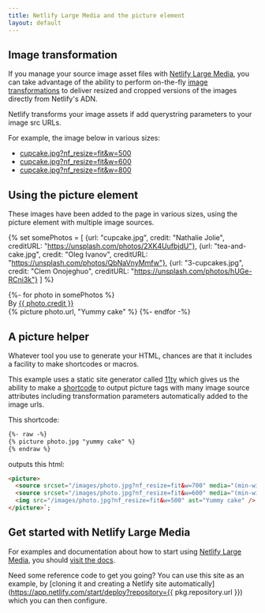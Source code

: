 ```yaml
---
title: Netlify Large Media and the picture element
layout: default
---
```



## Image transformation

If you manage your source image asset files with [Netlify Large Media](https://www.netlify.com/features/large-media/), you can take advantage of the ability to perform on-the-fly [image transformations](https://www.netlify.com/docs/image-transformation/) to deliver resized and cropped versions of the images directly from Netlify's ADN.

Netlify transforms your image assets if add querystring parameters to your image src URLs.

For example, the image below in various sizes:

- [cupcake.jpg?nf_resize=fit&w=500](/images/cupcake.jpg?nf_resize=fit&w=500)
- [cupcake.jpg?nf_resize=fit&w=600](/images/cupcake.jpg?nf_resize=fit&w=600)
- [cupcake.jpg?nf_resize=fit&w=800](/images/cupcake.jpg?nf_resize=fit&w=800)


## Using the picture element

These images have been added to the page in various sizes, using the picture element with multiple image sources.

{% set somePhotos = [
  {url: "cupcake.jpg", credit: "Nathalie Jolie", creditURL: "https://unsplash.com/photos/2XK4UufbjdU"},
  {url: "tea-and-cake.jpg", credit: "Oleg Ivanov", creditURL: "https://unsplash.com/photos/QbNaVnyMmfw"},
  {url: "3-cupcakes.jpg", credit: "Clem Onojeghuo", creditURL: "https://unsplash.com/photos/hUGe-RCni3k"}
] %}

<section class="post-teaser">
{%- for photo in somePhotos %}
  <div class="credit">By <a href="{{ photo.creditURL }}" target="_BLANK" rel="noopener"> {{ photo.credit }}</a></div>
  {% picture photo.url, "Yummy cake" %}
{%- endfor -%}
</section >


## A picture helper

Whatever tool you use to generate your HTML, chances are that it includes a facility to make shortcodes or macros.

This example uses a static site generator called [11ty](https://www.11ty.io) which gives us the ability to make a [shortcode](https://www.11ty.io/docs/shortcodes/) to output picture tags with many image source attributes including  transformation parameters automatically added to the image urls.

This shortcode:

```html
{%- raw -%}
{% picture photo.jpg "yummy cake" %}
{% endraw %}
```

outputs this html:

```html
<picture>
  <source srcset="/images/photo.jpg?nf_resize=fit&w=700" media="(min-width: 1200px)">
  <source srcset="/images/photo.jpg?nf_resize=fit&w=600" media="(min-width: 740px)">
  <img src="/images/photo.jpg?nf_resize=fit&w=500" ast="Yummy cake" />
</picture>`;
```


## Get started with Netlify Large Media

For examples and documentation about how to start using [Netlify Large Media](https://www.netlify.com/features/large-media/), you should [visit the docs](https://www.netlify.com/docs/large-media/).

Need some reference code to get you going? You can use this site as an example, by [cloning it and creating a Netlify site automatically](https://app.netlify.com/start/deploy?repository={{ pkg.repository.url }}) which you can then configure.

